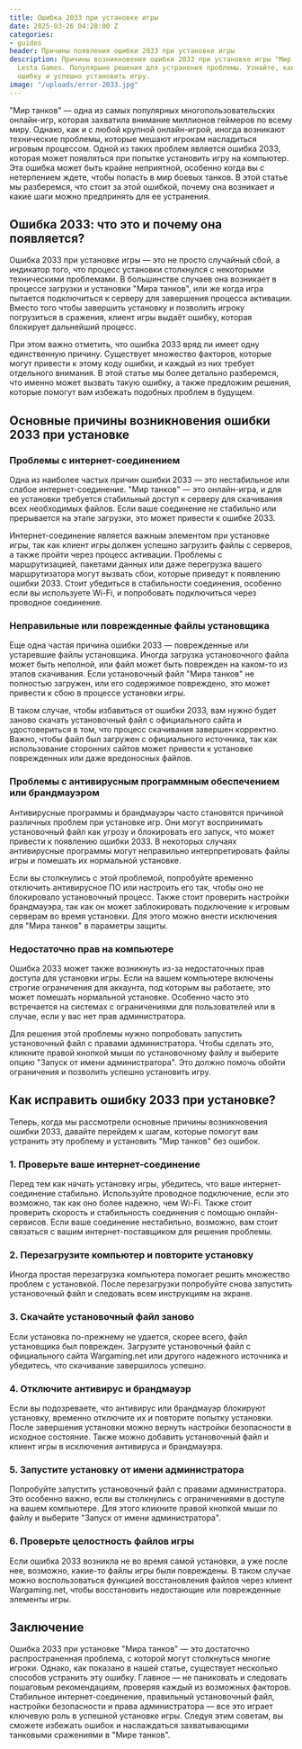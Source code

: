 ```yaml
---
title: Ошибка 2033 при установке игры
date: 2025-03-26 04:28:00 Z
categories:
- guides
header: Причины появления ошибки 2033 при установке игры
description: Причины возникновения ошибки 2033 при установке игры "Мир танков" от
  Lesta Games. Популярыне решения для устранения проблемы. Узнайте, как исправить
  ошибку и успешно установить игру.
image: "/uploads/error-2033.jpg"
---
```


"Мир танков" — одна из самых популярных многопользовательских онлайн-игр, которая захватила внимание миллионов геймеров по всему миру. Однако, как и с любой крупной онлайн-игрой, иногда возникают технические проблемы, которые мешают игрокам насладиться игровым процессом. Одной из таких проблем является ошибка 2033, которая может появляться при попытке установить игру на компьютер. Эта ошибка может быть крайне неприятной, особенно когда вы с нетерпением ждете, чтобы попасть в мир боевых танков. В этой статье мы разберемся, что стоит за этой ошибкой, почему она возникает и какие шаги можно предпринять для ее устранения.

## Ошибка 2033: что это и почему она появляется?

Ошибка 2033 при установке игры — это не просто случайный сбой, а индикатор того, что процесс установки столкнулся с некоторыми техническими проблемами. В большинстве случаев она возникает в процессе загрузки и установки "Мира танков", или же когда игра пытается подключиться к серверу для завершения процесса активации. Вместо того чтобы завершить установку и позволить игроку погрузиться в сражения, клиент игры выдаёт ошибку, которая блокирует дальнейший процесс.

При этом важно отметить, что ошибка 2033 вряд ли имеет одну единственную причину. Существует множество факторов, которые могут привести к этому коду ошибки, и каждый из них требует отдельного внимания. В этой статье мы более детально разберемся, что именно может вызвать такую ошибку, а также предложим решения, которые помогут вам избежать подобных проблем в будущем.

## Основные причины возникновения ошибки 2033 при установке

### Проблемы с интернет-соединением

Одна из наиболее частых причин ошибки 2033 — это нестабильное или слабое интернет-соединение. "Мир танков" — это онлайн-игра, и для ее установки требуется стабильный доступ к серверу для скачивания всех необходимых файлов. Если ваше соединение не стабильно или прерывается на этапе загрузки, это может привести к ошибке 2033.

Интернет-соединение является важным элементом при установке игры, так как клиент игры должен успешно загрузить файлы с серверов, а также пройти через процесс активации. Проблемы с маршрутизацией, пакетами данных или даже перегрузка вашего маршрутизатора могут вызвать сбои, которые приведут к появлению ошибки 2033. Стоит убедиться в стабильности соединения, особенно если вы используете Wi-Fi, и попробовать подключиться через проводное соединение.

### Неправильные или поврежденные файлы установщика

Еще одна частая причина ошибки 2033 — поврежденные или устаревшие файлы установщика. Иногда загрузка установочного файла может быть неполной, или файл может быть поврежден на каком-то из этапов скачивания. Если установочный файл "Мира танков" не полностью загружен, или его содержимое повреждено, это может привести к сбою в процессе установки игры.

В таком случае, чтобы избавиться от ошибки 2033, вам нужно будет заново скачать установочный файл с официального сайта и удостовериться в том, что процесс скачивания завершен корректно. Важно, чтобы файл был загружен с официального источника, так как использование сторонних сайтов может привести к установке поврежденных или даже вредоносных файлов.

### Проблемы с антивирусным программным обеспечением или брандмауэром

Антивирусные программы и брандмауэры часто становятся причиной различных проблем при установке игр. Они могут воспринимать установочный файл как угрозу и блокировать его запуск, что может привести к появлению ошибки 2033. В некоторых случаях антивирусные программы могут неправильно интерпретировать файлы игры и помешать их нормальной установке.

Если вы столкнулись с этой проблемой, попробуйте временно отключить антивирусное ПО или настроить его так, чтобы оно не блокировало установочный процесс. Также стоит проверить настройки брандмауэра, так как он может заблокировать подключение к игровым серверам во время установки. Для этого можно внести исключения для "Мира танков" в параметры защиты.

### Недостаточно прав на компьютере

Ошибка 2033 может также возникнуть из-за недостаточных прав доступа для установки игры. Если на вашем компьютере включены строгие ограничения для аккаунта, под которым вы работаете, это может помешать нормальной установке. Особенно часто это встречается на системах с ограничениями для пользователей или в случае, если у вас нет прав администратора.

Для решения этой проблемы нужно попробовать запустить установочный файл с правами администратора. Чтобы сделать это, кликните правой кнопкой мыши по установочному файлу и выберите опцию "Запуск от имени администратора". Это должно помочь обойти ограничения и позволить успешно установить игру.

## Как исправить ошибку 2033 при установке?

Теперь, когда мы рассмотрели основные причины возникновения ошибки 2033, давайте перейдем к шагам, которые помогут вам устранить эту проблему и установить "Мир танков" без ошибок.

### 1. Проверьте ваше интернет-соединение

Перед тем как начать установку игры, убедитесь, что ваше интернет-соединение стабильно. Используйте проводное подключение, если это возможно, так как оно более надежно, чем Wi-Fi. Также стоит проверить скорость и стабильность соединения с помощью онлайн-сервисов. Если ваше соединение нестабильно, возможно, вам стоит связаться с вашим интернет-поставщиком для решения проблемы.

### 2. Перезагрузите компьютер и повторите установку

Иногда простая перезагрузка компьютера помогает решить множество проблем с установкой. После перезагрузки попробуйте снова запустить установочный файл и следовать всем инструкциям на экране.

### 3. Скачайте установочный файл заново

Если установка по-прежнему не удается, скорее всего, файл установщика был поврежден. Загрузите установочный файл с официального сайта Wargaming.net или другого надежного источника и убедитесь, что скачивание завершилось успешно.

### 4. Отключите антивирус и брандмауэр

Если вы подозреваете, что антивирус или брандмауэр блокируют установку, временно отключите их и повторите попытку установки. После завершения установки можно вернуть настройки безопасности в исходное состояние. Также можно добавить установочный файл и клиент игры в исключения антивируса и брандмауэра.

### 5. Запустите установку от имени администратора

Попробуйте запустить установочный файл с правами администратора. Это особенно важно, если вы столкнулись с ограничениями в доступе на вашем компьютере. Для этого кликните правой кнопкой мыши по файлу и выберите "Запуск от имени администратора".

### 6. Проверьте целостность файлов игры

Если ошибка 2033 возникла не во время самой установки, а уже после нее, возможно, какие-то файлы игры были повреждены. В таком случае можно воспользоваться функцией восстановления файлов через клиент Wargaming.net, чтобы восстановить недостающие или поврежденные элементы игры.

## Заключение

Ошибка 2033 при установке "Мира танков" — это достаточно распространенная проблема, с которой могут столкнуться многие игроки. Однако, как показано в нашей статье, существует несколько способов устранить эту ошибку. Главное — не паниковать и следовать пошаговым рекомендациям, проверяя каждый из возможных факторов. Стабильное интернет-соединение, правильный установочный файл, настройки безопасности и права администратора — все это играет ключевую роль в успешной установке игры. Следуя этим советам, вы сможете избежать ошибок и наслаждаться захватывающими танковыми сражениями в "Мире танков".